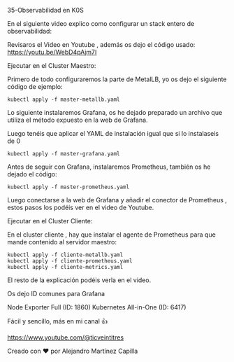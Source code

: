 35-Observabilidad en K0S

En el siguiente video explico como configurar un stack entero de observabilidad: 

Revisaros el Video en Youtube , además os dejo el código usado: https://youtu.be/WebD4pAjm7I

Ejecutar en el Cluster Maestro:

Primero de todo configuraremos la parte de MetalLB, yo os dejo el siguiente código de ejemplo:

```
kubectl apply -f master-metallb.yaml
```

Lo siguiente instalaremos Grafana, os he dejado preparado un archivo que utiliza el método expuesto en la web de Grafana.

Luego tenéis que aplicar el YAML de instalación igual que si lo instalaseis de 0

```
kubectl apply -f master-grafana.yaml
```

Antes de seguir con Grafana, instalaremos Prometheus, también os he dejado el código:

```
kubectl apply -f master-prometheus.yaml
```

Luego conectarse a la web de Grafana y añadir el conector de Prometheus , estos pasos los podéis ver en el video de Youtube.

Ejecutar en el Cluster Cliente:

En el cluster cliente , hay que instalar el agente de Prometheus para que mande contenido al servidor maestro:

```
kubectl apply -f cliente-metallb.yaml
kubectl apply -f cliente-prometheus.yaml
kubectl apply -f cliente-metrics.yaml
```

El resto de la explicación podéis verla en el video.

Os dejo ID comunes para Grafana

Node Exporter Full (ID: 1860)
Kubernetes All-in-One (ID: 6417)

Fácil y sencillo, más en mi canal 👍

https://www.youtube.com/@ticveintitres

Creado con ❤️ por Alejandro Martínez Capilla